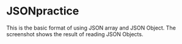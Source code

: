 # JSONpractice

This is the basic format of using JSON array and JSON Object.
The screenshot shows the result of reading JSON Objects.
